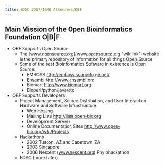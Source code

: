 ```yaml
---
title: BOSC 2007/ISMB Attendees/OBF
---
```


Main Mission of the Open Bioinformatics Foundation O|B|F
--------------------------------------------------------

-   OBF Supports Open Source
    -   The [www.opensource.org](www.opensource.org "wikilink") website
        is the primary repository of information for all things Open
        Source
    -   Some of the best Bioinformatics Software in existence is Open
        Source:
        -   EMBOSS <http://emboss.sourceforge.net/>
        -   Ensembl <http://www.ensembl.org>
        -   Biomart <http://www.biomart.org>
        -   Bioperl/python/java/etc
-   OBF Supports Developers
    -   Project Management, Source Distribution, and User Interaction
        Hardware and Software Infrastructure
        -   Web Hosting
        -   Mailing Lists <http://lists.open-bio.org>
        -   Development Servers
        -   Online Documentation Sites
            <http://www.open-bio.org/wiki/Projects>
    -   Hackathons
        -   2002 Tuscon, AZ and Capetown, ZA
        -   2003 Singapore
        -   2006 Nescent (www.nescent.org) Phylohackathon
    -   BOSC (more Later)

